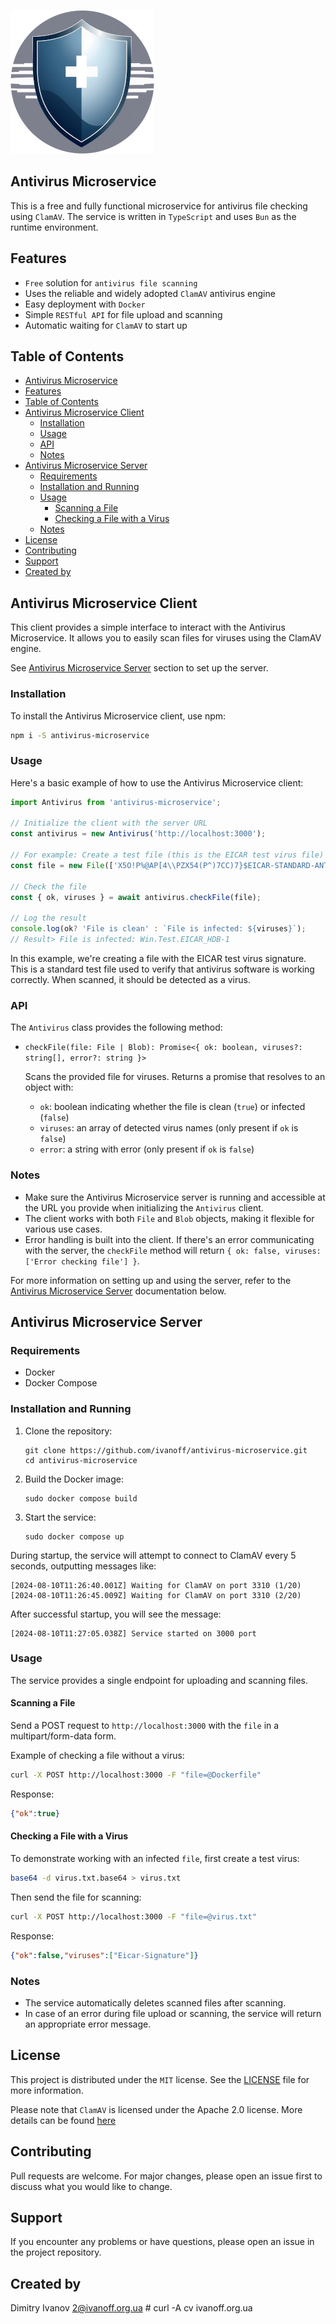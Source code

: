 ![antivirus-microservice](./assets/logo2.png)

## Antivirus Microservice

This is a free and fully functional microservice for antivirus file checking using `ClamAV`. The service is written in `TypeScript` and uses `Bun` as the runtime environment.

## Features

- `Free` solution for `antivirus file scanning`
- Uses the reliable and widely adopted `ClamAV` antivirus engine
- Easy deployment with `Docker`
- Simple `RESTful API` for file upload and scanning
- Automatic waiting for `ClamAV` to start up

## Table of Contents

- [Antivirus Microservice](#antivirus-microservice)
- [Features](#features)
- [Table of Contents](#table-of-contents)
- [Antivirus Microservice Client](#antivirus-microservice-client)
  - [Installation](#installation)
  - [Usage](#usage)
  - [API](#api)
  - [Notes](#notes)
- [Antivirus Microservice Server](#antivirus-microservice-server)
  - [Requirements](#requirements)
  - [Installation and Running](#installation-and-running)
  - [Usage](#usage-1)
    - [Scanning a File](#scanning-a-file)
    - [Checking a File with a Virus](#checking-a-file-with-a-virus)
  - [Notes](#notes-1)
- [License](#license)
- [Contributing](#contributing)
- [Support](#support)
- [Created by](#created-by)

## Antivirus Microservice Client

This client provides a simple interface to interact with the Antivirus Microservice. It allows you to easily scan files for viruses using the ClamAV engine.

See [Antivirus Microservice Server](#antivirus-microservice-server) section to set up the server.

### Installation

To install the Antivirus Microservice client, use npm:

```bash
npm i -S antivirus-microservice
```

### Usage

Here's a basic example of how to use the Antivirus Microservice client:

```typescript
import Antivirus from 'antivirus-microservice';

// Initialize the client with the server URL
const antivirus = new Antivirus('http://localhost:3000');

// For example: Create a test file (this is the EICAR test virus file)
const file = new File(['X5O!P%@AP[4\\PZX54(P^)7CC)7}$EICAR-STANDARD-ANTIVIRUS-TEST-FILE!$H+H*'], 'test.txt', { type: 'text/plain' });

// Check the file
const { ok, viruses } = await antivirus.checkFile(file);

// Log the result
console.log(ok? 'File is clean' : `File is infected: ${viruses}`);
// Result> File is infected: Win.Test.EICAR_HDB-1
```

In this example, we're creating a file with the EICAR test virus signature. This is a standard test file used to verify that antivirus software is working correctly. When scanned, it should be detected as a virus.

### API

The `Antivirus` class provides the following method:

- `checkFile(file: File | Blob): Promise<{ ok: boolean, viruses?: string[], error?: string }>`
  
  Scans the provided file for viruses. Returns a promise that resolves to an object with:
  - `ok`: boolean indicating whether the file is clean (`true`) or infected (`false`)
  - `viruses`: an array of detected virus names (only present if `ok` is `false`)
  - `error`: a string with error (only present if `ok` is `false`)

### Notes

- Make sure the Antivirus Microservice server is running and accessible at the URL you provide when initializing the `Antivirus` client.
- The client works with both `File` and `Blob` objects, making it flexible for various use cases.
- Error handling is built into the client. If there's an error communicating with the server, the `checkFile` method will return `{ ok: false, viruses: ['Error checking file'] }`.

For more information on setting up and using the server, refer to the [Antivirus Microservice Server](#antivirus-microservice-server) documentation below.

## Antivirus Microservice Server

### Requirements

- Docker
- Docker Compose

### Installation and Running

1. Clone the repository:
   ```
   git clone https://github.com/ivanoff/antivirus-microservice.git
   cd antivirus-microservice
   ```

2. Build the Docker image:
   ```
   sudo docker compose build
   ```

3. Start the service:
   ```
   sudo docker compose up
   ```

During startup, the service will attempt to connect to ClamAV every 5 seconds, outputting messages like:
```
[2024-08-10T11:26:40.001Z] Waiting for ClamAV on port 3310 (1/20)
[2024-08-10T11:26:45.009Z] Waiting for ClamAV on port 3310 (2/20)
```

After successful startup, you will see the message:
```
[2024-08-10T11:27:05.038Z] Service started on 3000 port
```

### Usage

The service provides a single endpoint for uploading and scanning files.

#### Scanning a File

Send a POST request to `http://localhost:3000` with the `file` in a multipart/form-data form.

Example of checking a file without a virus:

```bash
curl -X POST http://localhost:3000 -F "file=@Dockerfile"
```

Response:
```json
{"ok":true}
```

#### Checking a File with a Virus

To demonstrate working with an infected `file`, first create a test virus:

```bash
base64 -d virus.txt.base64 > virus.txt
```

Then send the file for scanning:

```bash
curl -X POST http://localhost:3000 -F "file=@virus.txt"
```

Response:
```json
{"ok":false,"viruses":["Eicar-Signature"]}
```

### Notes

- The service automatically deletes scanned files after scanning.
- In case of an error during file upload or scanning, the service will return an appropriate error message.

## License

This project is distributed under the `MIT` license. See the [LICENSE](./LICENSE) file for more information.

Please note that `ClamAV` is licensed under the Apache 2.0 license. More details can be found [here](https://github.com/bcgov/clamav/blob/master/LICENSE)

## Contributing

Pull requests are welcome. For major changes, please open an issue first to discuss what you would like to change.

## Support

If you encounter any problems or have questions, please open an issue in the project repository.

## Created by

Dimitry Ivanov <2@ivanoff.org.ua> # curl -A cv ivanoff.org.ua


